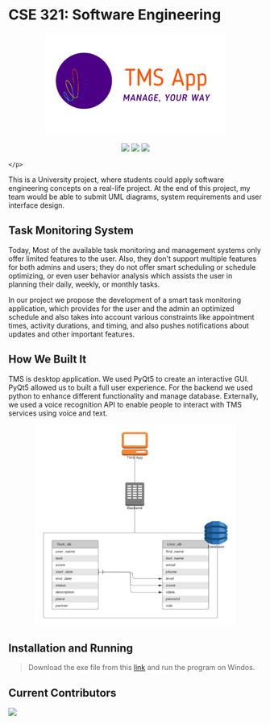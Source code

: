
# CSE 321: Software Engineering

<p align="center">
    <img src="https://raw.githubusercontent.com/MoAmrYehia/Software_League_app/main/Obj/ico/TMS_Logo.png">
</p>

</p>
    <p align="center">
        <a href="https://github.com/MoAmrYehia/Software_League_app/graphs/contributors" alt="Contributors">
            <img src="https://img.shields.io/github/contributors/MoAmrYehia/Software_League_app" /></a>
        <a href="https://github.com/MoAmrYehia/Software_League_app/pulse" alt="Activity">
            <img src="https://img.shields.io/github/commit-activity/w/MoAmrYehia/Software_League_app"/></a>
        <a href="https://github.com/MoAmrYehia/Software_League_app" alt="Python">
            <img src="https://img.shields.io/pypi/pyversions/3"/></a>
    
    </p>

This is a University project, where students could apply software engineering concepts on a real-life project. At the end of this project, my team would be able to submit UML diagrams, system requirements and user interface design.



## Task Monitoring System
Today, Most of the available task monitoring and management systems only offer limited features to the user. Also, they don't support multiple features for both admins and users; they do not offer smart scheduling or schedule optimizing, or even user behavior analysis which assists the user in planning their daily, weekly, or monthly tasks.

In our project we propose the development of a smart task monitoring application, which provides for the user and the admin an optimized schedule and also takes into account various constraints like appointment times, activity durations, and timing, and also pushes notifications about updates and other important features.

## How We Built It
TMS is desktop application. We used PyQt5 to create an interactive GUI. PyQt5 allowed us to built a full user experience. For the backend we used python to enhance different functionality and manage database. Externally, we used a voice recognition API to enable people to interact with TMS services using voice and text. 

<p align="center">
    <img src="https://raw.githubusercontent.com/MoAmrYehia/Software_League_app/main/Obj/ico/DBMS ER diagram (UML notation).png" width="400" height="400">
</p>

## Installation and Running
>Download the exe file from this [link](http://bit.ly/3iiZOd6) and run the program on Windos.


## Current Contributors
<a href="https://github.com/MoAmrYehia/TMS/graphs/contributors">
    
  <img src="https://contributors-img.web.app/image?repo=MoAmrYehia/TMS" />
</a>
